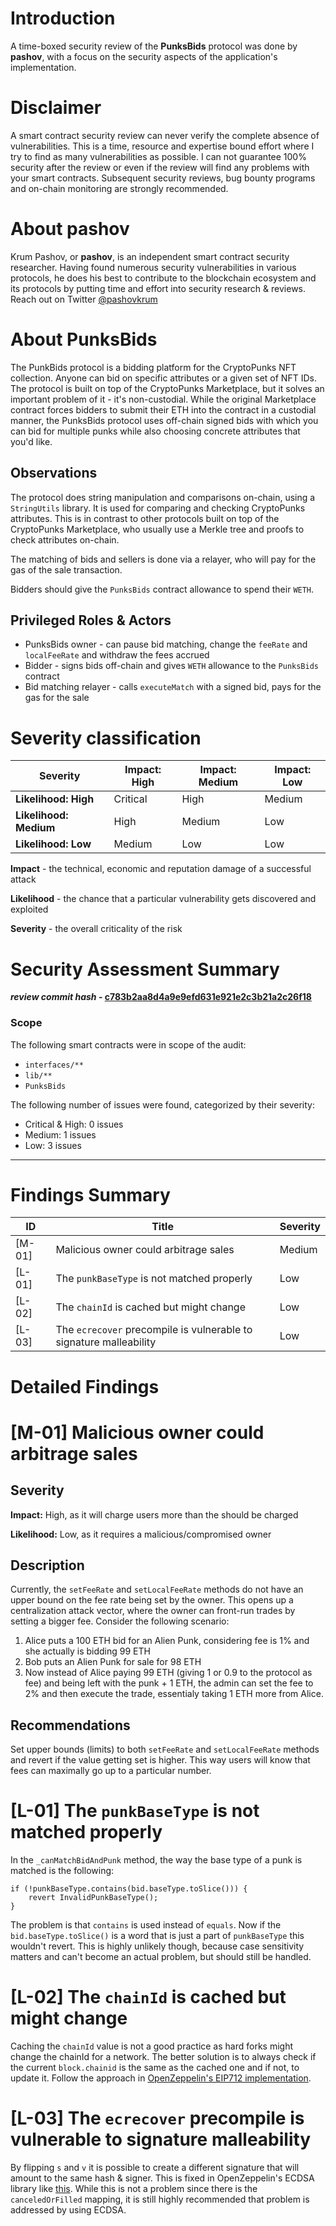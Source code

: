 # Introduction

A time-boxed security review of the **PunksBids** protocol was done by **pashov**, with a focus on the security aspects of the application's implementation.

# Disclaimer

A smart contract security review can never verify the complete absence of vulnerabilities. This is a time, resource and expertise bound effort where I try to find as many vulnerabilities as possible. I can not guarantee 100% security after the review or even if the review will find any problems with your smart contracts. Subsequent security reviews, bug bounty programs and on-chain monitoring are strongly recommended.

# About **pashov**

Krum Pashov, or **pashov**, is an independent smart contract security researcher. Having found numerous security vulnerabilities in various protocols, he does his best to contribute to the blockchain ecosystem and its protocols by putting time and effort into security research & reviews. Reach out on Twitter [@pashovkrum](https://twitter.com/pashovkrum)

# About **PunksBids**

The PunkBids protocol is a bidding platform for the CryptoPunks NFT collection. Anyone can bid on specific attributes or a given set of NFT IDs. The protocol is built on top of the CryptoPunks Marketplace, but it solves an important problem of it - it's non-custodial. While the original Marketplace contract forces bidders to submit their ETH into the contract in a custodial manner, the PunksBids protocol uses off-chain signed bids with which you can bid for multiple punks while also choosing concrete attributes that you'd like.

## Observations

The protocol does string manipulation and comparisons on-chain, using a `StringUtils` library. It is used for comparing and checking CryptoPunks attributes. This is in contrast to other protocols built on top of the CryptoPunks Marketplace, who usually use a Merkle tree and proofs to check attributes on-chain.

The matching of bids and sellers is done via a relayer, who will pay for the gas of the sale transaction.

Bidders should give the `PunksBids` contract allowance to spend their `WETH`.

## Privileged Roles & Actors

- PunksBids owner - can pause bid matching, change the `feeRate` and `localFeeRate` and withdraw the fees accrued
- Bidder - signs bids off-chain and gives `WETH` allowance to the `PunksBids` contract
- Bid matching relayer - calls `executeMatch` with a signed bid, pays for the gas for the sale

# Severity classification

| Severity               | Impact: High | Impact: Medium | Impact: Low |
| ---------------------- | ------------ | -------------- | ----------- |
| **Likelihood: High**   | Critical     | High           | Medium      |
| **Likelihood: Medium** | High         | Medium         | Low         |
| **Likelihood: Low**    | Medium       | Low            | Low         |

**Impact** - the technical, economic and reputation damage of a successful attack

**Likelihood** - the chance that a particular vulnerability gets discovered and exploited

**Severity** - the overall criticality of the risk

# Security Assessment Summary

**_review commit hash_ - [c783b2aa8d4a9e9efd631e921e2c3b21a2c26f18](https://github.com/datschill/PunksBidsSolidity/tree/c783b2aa8d4a9e9efd631e921e2c3b21a2c26f18)**

### Scope

The following smart contracts were in scope of the audit:

- `interfaces/**`
- `lib/**`
- `PunksBids`

The following number of issues were found, categorized by their severity:

- Critical & High: 0 issues
- Medium: 1 issues
- Low: 3 issues

---

# Findings Summary

| ID     | Title                                                              | Severity |
| ------ | ------------------------------------------------------------------ | -------- |
| [M-01] | Malicious owner could arbitrage sales                              | Medium   |
| [L-01] | The `punkBaseType` is not matched properly                         | Low      |
| [L-02] | The `chainId` is cached but might change                           | Low      |
| [L-03] | The `ecrecover` precompile is vulnerable to signature malleability | Low      |

# Detailed Findings

# [M-01] Malicious owner could arbitrage sales

## Severity

**Impact:**
High, as it will charge users more than the should be charged

**Likelihood:**
Low, as it requires a malicious/compromised owner

## Description

Currently, the `setFeeRate` and `setLocalFeeRate` methods do not have an upper bound on the fee rate being set by the owner. This opens up a centralization attack vector, where the owner can front-run trades by setting a bigger fee. Consider the following scenario:

1. Alice puts a 100 ETH bid for an Alien Punk, considering fee is 1% and she actually is bidding 99 ETH
2. Bob puts an Alien Punk for sale for 98 ETH
3. Now instead of Alice paying 99 ETH (giving 1 or 0.9 to the protocol as fee) and being left with the punk + 1 ETH, the admin can set the fee to 2% and then execute the trade, essentialy taking 1 ETH more from Alice.

## Recommendations

Set upper bounds (limits) to both `setFeeRate` and `setLocalFeeRate` methods and revert if the value getting set is higher. This way users will know that fees can maximally go up to a particular number.

# [L-01] The `punkBaseType` is not matched properly

In the `_canMatchBidAndPunk` method, the way the base type of a punk is matched is the following:

```solidity
if (!punkBaseType.contains(bid.baseType.toSlice())) {
    revert InvalidPunkBaseType();
}
```

The problem is that `contains` is used instead of `equals`. Now if the `bid.baseType.toSlice()` is a word that is just a part of `punkBaseType` this wouldn't revert. This is highly unlikely though, because case sensitivity matters and can't become an actual problem, but should still be handled.

# [L-02] The `chainId` is cached but might change

Caching the `chainId` value is not a good practice as hard forks might change the chainId for a network. The better solution is to always check if the current `block.chainid` is the same as the cached one and if not, to update it. Follow the approach in [OpenZeppelin's EIP712 implementation](https://github.com/OpenZeppelin/openzeppelin-contracts/blob/2271e2c58d007894c5fe23c4f03a95f645ac9175/contracts/utils/cryptography/EIP712.sol#L81-L87).

# [L-03] The `ecrecover` precompile is vulnerable to signature malleability

By flipping `s` and `v` it is possible to create a different signature that will amount to the same hash & signer. This is fixed in OpenZeppelin's ECDSA library like [this](https://github.com/OpenZeppelin/openzeppelin-contracts/blob/dfef6a68ee18dbd2e1f5a099061a3b8a0e404485/contracts/utils/cryptography/ECDSA.sol#L125-L136). While this is not a problem since there is the `canceledOrFilled` mapping, it is still highly recommended that problem is addressed by using ECDSA.
